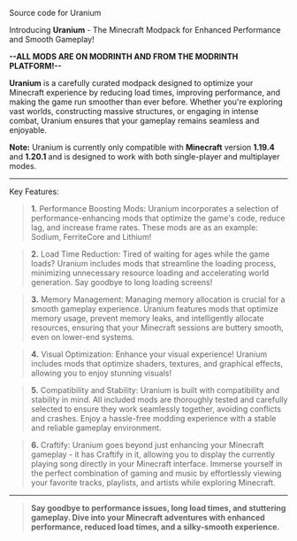 Source code for Uranium


Introducing **Uranium** - The Minecraft Modpack for Enhanced Performance and Smooth Gameplay!

**--ALL MODS ARE ON MODRINTH AND FROM THE MODRINTH PLATFORM!--**

**Uranium** is a carefully curated modpack designed to optimize your Minecraft experience by reducing 
load times, improving performance, and making the game run smoother than ever before. Whether you're exploring vast worlds, constructing massive structures, or engaging in intense combat, Uranium ensures that your gameplay remains seamless and enjoyable.

__Note:__ Uranium is currently only compatible with __Minecraft__ version __1.19.4__ and __1.20.1__ and is designed to work with both single-player and multiplayer modes.

---

Key Features:
>**1.** 
Performance Boosting Mods: Uranium incorporates a selection of performance-enhancing mods that optimize the game's code, reduce lag, and increase frame rates. These mods are as an example: Sodium, FerriteCore and Lithium!

>**2.** 
Load Time Reduction: Tired of waiting for ages while the game loads? Uranium includes mods that streamline the loading process, minimizing unnecessary resource loading and accelerating world generation. Say goodbye to long loading screens!

>**3.** Memory Management: Managing memory allocation is crucial for a smooth gameplay experience. Uranium features mods that optimize memory usage, prevent memory leaks, and intelligently allocate resources, ensuring that your Minecraft sessions are buttery smooth, even on lower-end systems.

>**4.** Visual Optimization: Enhance your visual experience! Uranium includes mods that optimize shaders, textures, and graphical effects, allowing you to enjoy stunning visuals!

>**5.** Compatibility and Stability: Uranium is built with compatibility and stability in mind. All included mods are thoroughly tested and carefully selected to ensure they work seamlessly together, avoiding conflicts and crashes. Enjoy a hassle-free modding experience with a stable and reliable gameplay environment.

>**6.** Craftify: Uranium goes beyond just enhancing your Minecraft gameplay - it has Craftify in it, allowing you to display the currently playing song directly in your Minecraft interface. Immerse yourself in the perfect combination of gaming and music by effortlessly viewing your favorite tracks, playlists, and artists while exploring Minecraft.

---

> **Say goodbye to performance issues, long load times, and stuttering gameplay. Dive into your Minecraft adventures with enhanced performance, reduced load times, and a silky-smooth experience.**
